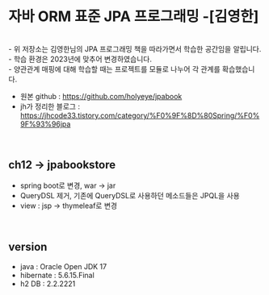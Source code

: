 자바 ORM 표준 JPA 프로그래밍 -[김영한]
==

<br>
- 위 저장소는 김영한님의 JPA 프로그래밍 책을 따라가면서 학습한 공간임을 알립니다.<br>
- 학습 환경은 2023년에 맞추어 변경하였습니다.<br>
- 양관관계 매핑에 대해 학습할 때는 프로젝트를 모듈로 나누어 각 관계를 확습했습니다.<br>

- 원본 github : https://github.com/holyeye/jpabook
- jh가 정리한 블로그 : https://jhcode33.tistory.com/category/%F0%9F%8D%80Spring/%F0%9F%93%96jpa
<br>

## ch12 -> jpabookstore

- spring boot로 변경, war -> jar
- QueryDSL 제거, 기존에 QueryDSL로 사용하던 메소드들은 JPQL을 사용
- view : jsp -> thymeleaf로 변경
<br>

## version
- java : Oracle Open JDK 17
- hibernate : 5.6.15.Final
- h2 DB : 2.2.2221